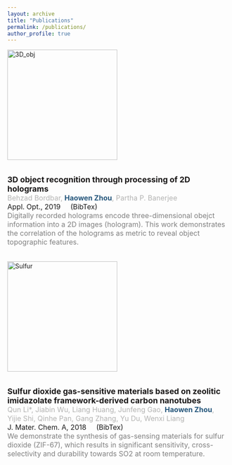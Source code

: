 ```yaml
---
layout: archive
title: "Publications"
permalink: /publications/
author_profile: true
---
```

<html>
<head>
<style>
div.pub {
  line-height: 120%;
}

<!-- .title-text {
    color: #186F65 ; /* Dark Green */
    font-size: 4; /* Font size of 4 */
}

.author-text {
    color: gray ; /* Dark Green */
    font-size: 3; /* Font size of 4 */
} -->



.publication {
  display: flex;
  align-items: flex-start; /* Vertically align content to the top */
}

.publication-image {
  margin-right: 10px;
}

.publication-details {
  flex-grow: 1; /* Expand to fill available space */
}


/* Apply your other CSS styles for fonts, colors, links, etc. as needed */


</style>
</head>
<body>


<!-- 4. Single-shot digital phase-shifting Moir\'{e} patterns for 3D topography ([link](10.1364/AO.404424) )


```
@article{Guo:21,
author = {Haiyun Guo and Haowen Zhou and Partha P. Banerjee},
journal = {Appl. Opt.},
number = {4},
pages = {A84--A92},
publisher = {Optica Publishing Group},
title = {Single-shot digital phase-shifting Moir\'{e} patterns for 3D topography},
volume = {60},
month = {Feb},
year = {2021},
url = {https://opg.optica.org/ao/abstract.cfm?URI=ao-60-4-A84},
doi = {10.1364/AO.404424},
}
```


3. 3D object recognition through processing of 2D holograms ([link](10.1364/AO.58.00G197))

```
@article{Zhou:19,
author = {Haowen Zhou and Xiaomeng Sui and Liangcai Cao and Partha P. Banerjee},
journal = {Appl. Opt.},
keywords = {Digital holography; Fresnel diffraction; Optical correlators; Pattern recognition; Position sensors; Structured light},
number = {34},
pages = {G177--G186},
publisher = {Optica Publishing Group},
title = {Digital correlation of computer-generated holograms for 3D face recognition},
volume = {58},
month = {Dec},
year = {2019},
url = {https://opg.optica.org/ao/abstract.cfm?URI=ao-58-34-G177},
doi = {10.1364/AO.58.00G177},
}
```
 -->


<!-- pub 2 -->
<div class="publication">
  <div class="publication-image">
    <img src="https://raw.githubusercontent.com/hwzhou2020/hwzhou2020.github.io/master/_publications/3D_obj.png" alt="3D_obj" width="250" height="250">
    <br>
    <br>
    <br>
  </div>
  <div class="publication-details">
    <font size="4">
      <span style="color: #191717;">
        <strong>
          3D object recognition through processing of 2D holograms
        </strong>
      </span>
    </font>
    <br>
    <font size="3">
      <span style="color: #B4B4B3;">
        Behzad Bordbar, <span style="color: #26577C;"><strong>Haowen Zhou</strong></span>, Partha P. Banerjee
      </span>
    </font>
    <br>
    <font size="3">
      <span style="color: #4F709C;">
        <a href="https://opg.optica.org/ao/abstract.cfm?URI=ao-58-34-G197" style="text-decoration: none;">
          Appl. Opt., 2019
        </a>
        <a href="https://github.com/hwzhou2020/hwzhou2020.github.io/blob/master/_publications/3D_object.txt" style="text-decoration: none;">
          &nbsp; &nbsp; (BibTex)
        </a>
      </span>
    </font>
    <br>
    <font size="3">
      <span style="color: gray;">
        Digitally recorded holograms encode three-dimensional obejct information into a 2D images (hologram). This work demonstrates the correlation of the holograms as metric to reveal object topographic features.
      </span>
    </font>
    <br>
    <br>
    <br>
  </div>
</div>


<!-- pub 1 -->
<div class="publication">
  <div class="publication-image">
    <img src="https://raw.githubusercontent.com/hwzhou2020/hwzhou2020.github.io/master/_publications/Sulfur.png" alt="Sulfur" width="250" height="250">
    <br>
    <br>
    <br>
  </div>
  <div class="publication-details">
    <font size="4">
      <span style="color: #191717;">
        <strong>
          Sulfur dioxide gas-sensitive materials based on zeolitic imidazolate framework-derived carbon nanotubes
        </strong>
      </span>
    </font>
    <br>
    <font size="3">
      <span style="color: #B4B4B3;">
        Qun Li*, Jiabin Wu, Liang Huang, Junfeng Gao, <span style="color: #26577C;"><strong>Haowen Zhou</strong></span>, Yijie Shi, Qinhe Pan, Gang Zhang, Yu Du, Wenxi Liang
      </span>
    </font>
    <br>
    <font size="3">
      <span style="color: #818FB4;">
        <a href="https://doi.org/10.1039/C8TA02036A" style="text-decoration: none;">
          J. Mater. Chem. A, 2018
        </a>
        <a href="https://github.com/hwzhou2020/hwzhou2020.github.io/blob/master/_publications/Sulfur_dioxide_gas-sensitive.txt" style="text-decoration: none;">
          &nbsp; &nbsp; (BibTex)
        </a>
      </span>
    </font>
    <br>
    <font size="3">
      <span style="color: gray;">
        We demonstrate the synthesis of gas-sensing materials for sulfur dioxide (ZIF-67), which results in significant sensitivity, cross-selectivity and durability towards SO2 at room temperature.
      </span>
    </font>
    <br>
    <br>
    <br>
  </div>
</div>




<!-- {% if author.googlescholar %}
  You can also find my articles on <u><a href="{{https://scholar.google.com/citations?user=feZDslgAAAAJ&hl=en}}">my Google Scholar profile</a>.</u>
{% endif %}

{% include base_path %} -->

<!-- {% for post in site.publications reversed %}
  {% include archive-single.html %}
{% endfor %} -->
